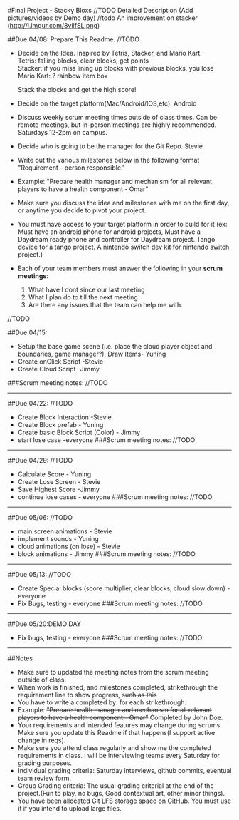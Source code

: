 #Final Project - Stacky Bloxs //TODO
Detailed Description (Add pictures/videos by Demo day) //todo
An improvement on stacker (http://i.imgur.com/8vllfSL.png)

##Due 04/08:
Prepare This Readme. 
//TODO

* Decide on the Idea.
	Inspired by Tetris, Stacker, and Mario Kart.<br>
	Tetris: falling blocks, clear blocks, get points<br>
	Stacker: if you miss lining up blocks with previous blocks, you lose<br>
	Mario Kart: ? rainbow item box<br>
	
	Stack the blocks and get the high score!
* Decide on the target platform(Mac/Android/IOS,etc).
	Android
* Discuss weekly scrum meeting times outside of class times. Can be remote meetings, but in-person meetings are highly recommended.
	Saturdays 12-2pm on campus.
* Decide who is going to be the manager for the Git Repo. 
	Stevie
* Write out the various milestones below in the following format "Requirement - person responsible."
* Example: "Prepare health manager and mechanism for all relevant players to have a health component - Omar" 
* Make sure you discuss the idea and milestones with me on the first day, or anytime you decide to pivot your project.
* You must have access to your target platform in order to build for it (ex: Must have an android phone for android projects, Must have a Daydream ready phone and controller for Daydream project. Tango device for a tango project. A nintendo switch dev kit for nintendo switch project.)
* Each of your team members must answer the following in your **scrum meetings**:
	1. What have I dont since our last meeting
	2. What I plan do to till the next meeting
	3. Are there any issues that the team can help me with.



//TODO



##Due 04/15:
* Setup the base game scene (i.e. place the cloud player object and boundaries, game manager?), Draw Items- Yuning
* Create onClick Script -Stevie
* Create Cloud Script -Jimmy

###Scrum meeting notes:
//TODO

---
##Due 04/22:
//TODO
* Create Block Interaction -Stevie
* Create Block prefab - Yuning
* Create basic Block Script (Color) - Jimmy
* start lose case -everyone
###Scrum meeting notes:
//TODO

---
##Due 04/29:
//TODO
* Calculate Score - Yuning
* Create Lose Screen - Stevie
* Save Highest Score -Jimmy
* continue lose cases - everyone
###Scrum meeting notes:
//TODO

---
##Due 05/06:
//TODO
* main screen animations - Stevie
* implement sounds - Yuning
* cloud animations (on lose) - Stevie
* block animations - Jimmy
###Scrum meeting notes:
//TODO

---
##Due 05/13:
//TODO
* Create Special blocks (score multiplier, clear blocks, cloud slow down) -everyone
* Fix Bugs, testing - everyone
###Scrum meeting notes:
//TODO

---
##Due 05/20:DEMO DAY
* Fix bugs, testing - everyone
###Scrum meeting notes:
//TODO

---
##Notes

* Make sure to updated the meeting notes from the scrum meeting outside of class.
* When work is finished, and milestones completed, strikethrough the requirement line to show progress,  ~~such as this~~
* You have to write a completed by: for each strikethrough.
* Example: ~~"Prepare health manager and mechanism for all relavant players to have a health component - Omar"~~ Completed by John Doe.
* Your requirements and intended features may change during scrums. Make sure you update this Readme if that happens(I support active change in reqs).
* Make sure you attend class regularly and show me the completed requirements in class. I will be interviewing teams every Saturday for grading purposes.
* Individual grading criteria: Saturday interviews, github commits, eventual team review form.
* Group Grading criteria: The usual grading criterial at the end of the project.(Fun to play, no bugs, Good contextual art, other minor things).
* You have been allocated Git LFS storage space on GitHub. You must use it if you intend to upload large files.

